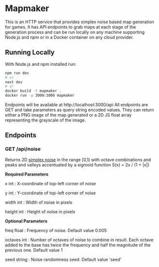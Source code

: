 # Mapmaker

This is an HTTP service that provides simplex noise based map generation for games. It has API endpoints to grab maps at each stage of the generation process and can be run locally on any machine supporting Node.js and npm or in a Docker container on any cloud provider.

## Running Locally

With Node.js and npm installed run:

```bash
npm run dev
# or
next dev
# or
docker build -t mapmaker .
docker run -p 3000:3000 mapmaker
```

Endpoints will be available at http://localhost:3000/api All endpoints are GET and take parameters as query string encoded values. They can return either a PNG image of the map generated or a 2D JS float array representing the grayscale of the image.

## Endpoints

### GET /api/noise

Returns 2D [simplex noise](https://en.wikipedia.org/wiki/Simplex_noise) in the range \[0,1\) with octave combinations and peaks and valleys accentuated by a sigmoid function S(x) = 2x / (1 + |x|)

**Required Parameters**

x int : X-coordinate of top-left corner of noise

y int : Y-coordinate of top-left corner of noise

width int : Width of noise in pixels

height int : Height of noise in pixels

**Optional Parameters**

freq float : Frequency of noise. Default value 0.005

octaves int : Number of octaves of noise to combine in result. Each octave added to the base has twice the frequency and half the magnitude of the previous one. Default value 1

seed string : Noise randomness seed. Default value 'seed'

